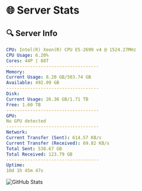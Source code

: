 # 🌐 Server Stats
## 🔍 Server Info
```yaml
CPU: Intel(R) Xeon(R) CPU E5-2699 v4 @ 1524.27MHz
CPU Usage: 6.20%
Cores: 44P | 88T
-----------------------------------
Memory:
Current Usage: 8.20 GB/503.74 GB
Available: 492.09 GB
-----------------------------------
Disk:
Current Usage: 26.36 GB/1.71 TB
Free: 1.60 TB
-----------------------------------
GPU:
No GPU detected
-----------------------------------
Network:
Current Transfer (Sent): 614.57 KB/s
Current Transfer (Received): 69.82 KB/s
Total Sent: 538.67 GB
Total Received: 123.79 GB
-----------------------------------
Uptime:
10d 1h 45m 47s
```
![GitHub Stats](https://img.shields.io/badge/Updated-2025-04-29_18:54:35-blue)